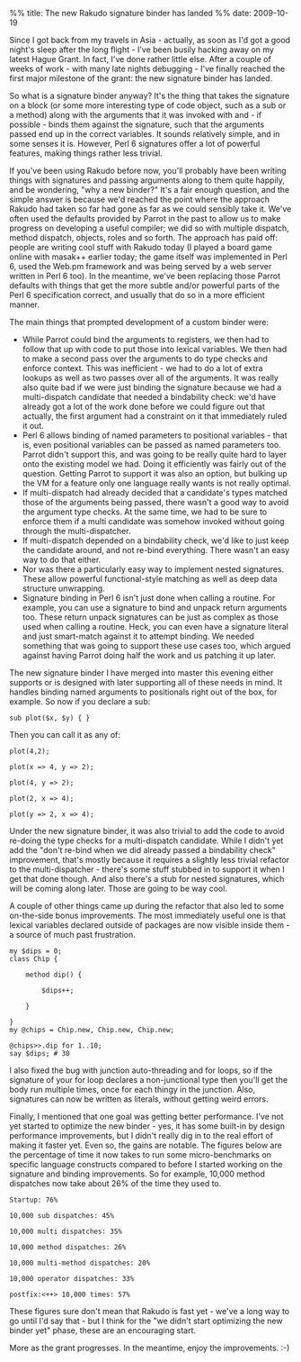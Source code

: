 %% title: The new Rakudo signature binder has landed
%% date: 2009-10-19

<p>Since I got back from my travels in Asia - actually, as soon as I'd got a good night's sleep after the long flight - I've been busily hacking away on my latest Hague Grant. In fact, I've done rather little else. After a couple of weeks of work - with many late nights debugging - I've finally reached the first major milestone of the grant: the new signature binder has landed.</p>
<p>So what is a signature binder anyway? It's the thing that takes the signature on a block (or some more interesting type of code object, such as a sub or a method) along with the arguments that it was invoked with and - if possible - binds them against the signature, such that the arguments passed end up in the correct variables. It sounds relatively simple, and in some senses it is. However, Perl 6 signatures offer a lot of powerful features, making things rather less trivial.</p>
<p>If you've been using Rakudo before now, you'll probably have been writing things with signatures and passing arguments along to them quite happily, and be wondering, "why a new binder?" It's a fair enough question, and the simple answer is because we'd reached the point where the approach Rakudo had taken so far had gone as far as we could sensibly take it. We've often used the defaults provided by Parrot in the past to allow us to make progress on developing a useful compiler; we did so with multiple dispatch, method dispatch, objects, roles and so forth. The approach has paid off: people are writing cool stuff with Rakudo today (I played a board game online with masak++ earlier today; the game itself was implemented in Perl 6, used the Web.pm framework and was being served by a web server written in Perl 6 too). In the meantime, we've been replacing those Parrot defaults with things that get the more subtle and/or powerful parts of the Perl 6 specification correct, and usually that do so in a more efficient manner.</p>
<p>The main things that prompted development of a custom binder were:</p>
<ul>
<li>While Parrot could bind the arguments to registers, we then had to follow that up with code to put those into lexical variables. We then had to make a second pass over the arguments to do type checks and enforce context. This was inefficient - we had to do a lot of extra lookups as well as two passes over all of the arguments. It was really also quite bad if we were just binding the signature because we had a multi-dispatch candidate that needed a bindability check: we'd have already got a lot of the work done before we could figure out that actually, the first argument had a constraint on it that immediately ruled it out.</li>
<li>Perl 6 allows binding of named parameters to positional variables - that is, even positional variables can be passed as named parameters too. Parrot didn't support this, and was going to be really quite hard to layer onto the existing model we had. Doing it efficiently was fairly out of the question. Getting Parrot to support it was also an option, but bulking up the VM for a feature only one language really wants is not really optimal.</li>
<li>If multi-dispatch had already decided that a candidate's types matched those of the arguments being passed, there wasn't a good way to avoid the argument type checks. At the same time, we had to be sure to enforce them if a multi candidate was somehow invoked without going through the multi-dispatcher.</li>
<li>If multi-dispatch depended on a bindability check, we'd like to just keep the candidate around, and not re-bind everything. There wasn't an easy way to do that either.</li>
<li>Nor was there a particularly easy way to implement nested signatures. These allow powerful functional-style matching as well as deep data structure unwrapping.</li>
<li>Signature binding in Perl 6 isn't just done when calling a routine. For example, you can use a signature to bind and unpack return arguments too. These return unpack signatures can be just as complex as those used when calling a routine. Heck, you can even have a signature literal and just smart-match against it to attempt binding. We needed something that was going to support these use cases too, which argued against having Parrot doing half the work and us patching it up later.</li>
</ul>
<p>The new signature binder I have merged into master this evening either supports or is designed with later supporting all of these needs in mind. It handles binding named arguments to positionals right out of the box, for example. So now if you declare a sub:</p>
<p><code>sub plot($x, $y) { }</code></p>
<p>Then you can call it as any of:</p>
<p><code>plot(4,2);<br />
plot(x =&gt; 4, y =&gt; 2);<br />
plot(4, y =&gt; 2);<br />
plot(2, x =&gt; 4);<br />
plot(y =&gt; 2, x =&gt; 4);</code></p>
<p>Under the new signature binder, it was also trivial to add the code to avoid re-doing the type checks for a multi-dispatch candidate. While I didn't yet add the "don't re-bind when we did already passed a bindability check" improvement, that's mostly because it requires a slightly less trivial refactor to the multi-dispatcher - there's some stuff stubbed in to support it when I get that done though. And also there's a stub for nested signatures, which will be coming along later. Those are going to be way cool.</p>
<p>A couple of other things came up during the refactor that also led to some on-the-side bonus improvements. The most immediately useful one is that lexical variables declared outside of packages are now visible inside them - a source of much past frustration.</p>
<pre><code>my $dips = 0;
class Chip {<br />
&nbsp;&nbsp;&nbsp;&nbsp;method dip() {<br />
&nbsp;&nbsp;&nbsp;&nbsp;&nbsp;&nbsp;&nbsp;&nbsp;$dips++;<br />
&nbsp;&nbsp;&nbsp;&nbsp;}<br />
}
my @chips = Chip.new, Chip.new, Chip.new;<br />
@chips&gt;&gt;.dip for 1..10;
say $dips; # 30</code></pre>
<p>I also fixed the bug with junction auto-threading and for loops, so if the signature of your for loop declares a non-junctional type then you'll get the body run multiple times, once for each thingy in the junction. Also, signatures can now be written as literals, without getting weird errors.</p>
<p>Finally, I mentioned that one goal was getting better performance. I've not yet started to optimize the new binder - yes, it has some built-in by design performance improvements, but I didn't really dig in to the real effort of making it faster yet. Even so, the gains are notable. The figures below are the percentage of time it now takes to run some micro-benchmarks on specific language constructs compared to before I started working on the signature and binding improvements. So for example, 10,000 method dispatches now take about 26% of the time they used to.</p>
<p><code>Startup: 76%<br />
10,000 sub dispatches: 45%<br />
10,000 multi dispatches: 35%<br />
10,000 method dispatches: 26%<br />
10,000 multi-method dispatches: 20%<br />
10,000 operator dispatches: 33%<br />
postfix:&lt;++&gt; 10,000 times: 57%</code></p>
<p>These figures sure don't mean that Rakudo is fast yet - we've a long way to go until I'd say that - but I think for the "we didn't start optimizing the new binder yet" phase, these are an encouraging start.</p>
<p>More as the grant progresses. In the meantime, enjoy the improvements. :-)</p>
